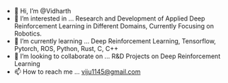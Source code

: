 - 👋 Hi, I’m @Vidharth
- 👀 I’m interested in ... Research and Development of Applied Deep Reinforcement Learning in Different Domains, Currently Focusing on Robotics.
- 🌱 I’m currently learning ... Deep Reinforcement Learning, Tensorflow, Pytorch, ROS, Python, Rust, C, C++
- 💞️ I’m looking to collaborate on ... R&D Projects on Deep Reinforcement Learning
- 📫 How to reach me ... viju1145@gmail.com

<!---
Vidharth/Vidharth is a ✨ special ✨ repository because its `README.md` (this file) appears on your GitHub profile.
You can click the Preview link to take a look at your changes.
--->
